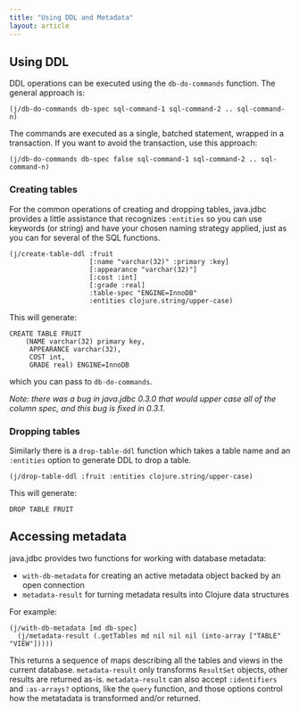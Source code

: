 ```yaml
---
title: "Using DDL and Metadata"
layout: article
---
```


## Using DDL

DDL operations can be executed using the `db-do-commands` function. The general approach is:

    (j/db-do-commands db-spec sql-command-1 sql-command-2 .. sql-command-n)

The commands are executed as a single, batched statement, wrapped in a transaction. If you want to avoid the transaction, use this approach:

    (j/db-do-commands db-spec false sql-command-1 sql-command-2 .. sql-command-n)

### Creating tables

For the common operations of creating and dropping tables, java.jdbc provides a little assistance that recognizes `:entities` so you can use keywords (or string) and have your chosen naming strategy applied, just as you can for several of the SQL functions.

    (j/create-table-ddl :fruit
                        [:name "varchar(32)" :primary :key]
                        [:appearance "varchar(32)"]
                        [:cost :int]
                        [:grade :real]
                        :table-spec "ENGINE=InnoDB"
                        :entities clojure.string/upper-case)

This will generate:

    CREATE TABLE FRUIT
        (NAME varchar(32) primary key,
         APPEARANCE varchar(32),
         COST int,
         GRADE real) ENGINE=InnoDB

which you can pass to `db-do-commands`.

*Note: there was a bug in java.jdbc 0.3.0 that would upper case all of the column spec, and this bug is fixed in 0.3.1.*

### Dropping tables

Similarly there is a `drop-table-ddl` function which takes a table name and an `:entities` option to generate DDL to drop a table.

    (j/drop-table-ddl :fruit :entities clojure.string/upper-case)

This will generate:

    DROP TABLE FRUIT

## Accessing metadata

java.jdbc provides two functions for working with database metadata:

* `with-db-metadata` for creating an active metadata object backed by an open connection
* `metadata-result` for turning metadata results into Clojure data structures

For example:

    (j/with-db-metadata [md db-spec]
      (j/metadata-result (.getTables md nil nil nil (into-array ["TABLE" "VIEW"]))))

This returns a sequence of maps describing all the tables and views in the current database. `metadata-result` only transforms `ResultSet` objects, other results are returned as-is. `metadata-result` can also accept `:identifiers` and `:as-arrays?` options, like the `query` function, and those options control how the metatadata is transformed and/or returned.

